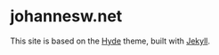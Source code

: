 # johannesw.net

This site is based on the [Hyde](https://github.com/poole/hyde) theme, built with [Jekyll](http://jekyllrb.com).
